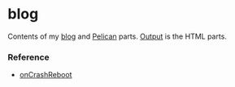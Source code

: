 # blog

Contents of my [blog](https://beneficial02.github.io/) and [Pelican](http://docs.getpelican.com/en/stable/) parts. 
[Output](https://github.com/beneficial02/beneficial02.github.io) is the HTML parts.

### Reference

- [onCrashReboot](https://github.com/talha131/onCrashReboot)
